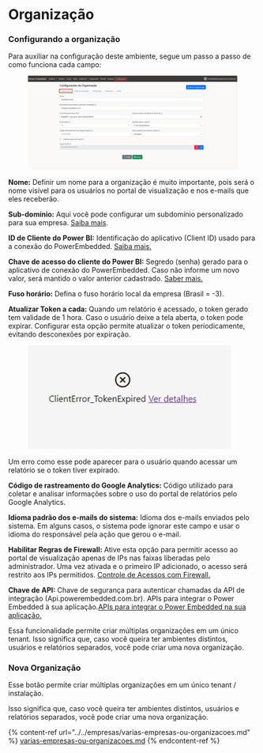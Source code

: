 # Organização

### Configurando a organização

Para auxiliar na configuração deste ambiente, segue um passo a passo de como funciona cada campo:

<figure><img src="../../../.gitbook/assets/configuracoes-Organizacao.png" alt=""><figcaption></figcaption></figure>

**Nome:** Definir um nome para a organização é muito importante, pois será o nome visível para os usuários no portal de visualização e nos e-mails que eles receberão.

**Sub-domínio:** Aqui você pode configurar um subdomínio personalizado para sua empresa. [Saiba mais](../../configuracao-dns/).

**ID de Cliente do Power BI:** Identificação do aplicativo (Client ID) usado para a conexão do PowerEmbedded. [Saiba mais.](../../../documentacao-tecnica/instalacao/trial-do-fabric.md)

**Chave de acesso do cliente do Power BI:** Segredo (senha) gerado para o aplicativo de conexão do PowerEmbedded. Caso não informe um novo valor, será mantido o valor anterior cadastrado. [Saber mais.](alterar-senha-do-aplicativo.md)

**Fuso horário:** Defina o fuso horário local da empresa (Brasil = -3).

**Atualizar Token a cada:** Quando um relatório é acessado, o token gerado tem validade de 1 hora. Caso o usuário deixe a tela aberta, o token pode expirar. Configurar esta opção permite atualizar o token periodicamente, evitando desconexões por expiração.

<div align="left">

<figure><img src="../../../.gitbook/assets/expiracao-do-token.png" alt=""><figcaption></figcaption></figure>

</div>

Um erro como esse pode aparecer para o usuário quando acessar um relatório se o token tiver expirado.



**Código de rastreamento do Google Analytics:** Código utilizado para coletar e analisar informações sobre o uso do portal de relatórios pelo Google Analytics.

**Idioma padrão dos e-mails do sistema:** Idioma dos e-mails enviados pelo sistema. Em alguns casos, o sistema pode ignorar este campo e usar o idioma do responsável pela ação que gerou o e-mail.

**Habilitar Regras de Firewall:** Ative esta opção para permitir acesso ao portal de visualização apenas de IPs nas faixas liberadas pelo administrador. Uma vez ativada e o primeiro IP adicionado, o acesso será restrito aos IPs permitidos. [Controle de Acessos com Firewall.](../../firewall/)

**Chave de API:** Chave de segurança para autenticar chamadas da API de integração (Api.powerembedded.com.br). APIs para integrar o Power Embedded à sua aplicação.[APIs para integrar o Power Embedded na sua aplicação.](../../../documentacao-tecnica/api/automacoes-com-apis.md)

Essa funcionalidade permite criar múltiplas organizações em um único tenant. Isso significa que, caso você queira ter ambientes distintos, usuários e relatórios separados, você pode criar uma nova organização.



### Nova Organização

Esse botão permite criar múltiplas organizações em um único tenant / instalação.

Isso significa que, caso você queira ter ambientes distintos, usuários e relatórios separados, você pode criar uma nova organização.

{% content-ref url="../../empresas/varias-empresas-ou-organizacoes.md" %}
[varias-empresas-ou-organizacoes.md](../../empresas/varias-empresas-ou-organizacoes.md)
{% endcontent-ref %}


